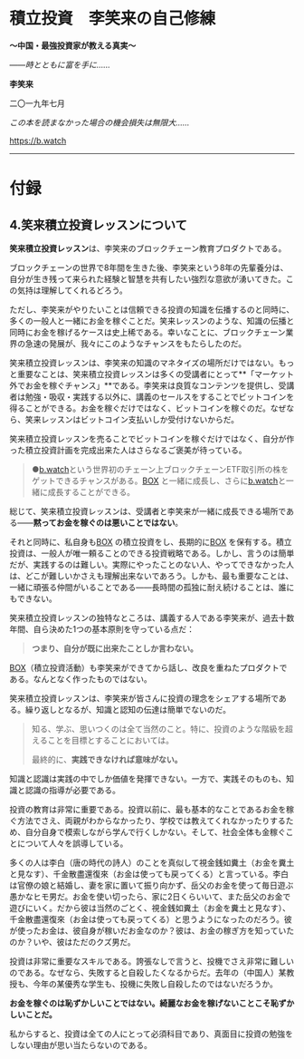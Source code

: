 # **積立投資　李笑来の自己修練**

**～中国・最強投資家が教える真実～**

*――時とともに富を手に……*

**李笑来**

二〇一九年七月

*この本を読まなかった場合の機会損失は無限大……*

https://b.watch

-------

# **付録**

## **4.笑来積立投資レッスンについて**

**笑来積立投資レッスン**は、李笑来のブロックチェーン教育プロダクトである。

ブロックチェーンの世界で8年間を生きた後、李笑来という8年の先輩養分は、自分が生き残って来られた経験と智慧を共有したい強烈な意欲が湧いてきた。この気持は理解してくれるどろう。

ただし、李笑来がやりたいことは信頼できる投資の知識を伝播するのと同時に、多くの一般人と一緒にお金を稼ぐことだ。笑来レッスンのような、知識の伝播と同時にお金を稼げるケースは史上稀である。幸いなことに、ブロックチェーン業界の急速の発展が、我々にこのようなチャンスをもたらしたのだ。

笑来積立投資レッスンは、李笑来の知識のマネタイズの場所だけではない。もっと重要なことは、笑来積立投資レッスンは多くの受講者にとって**「マーケット外でお金を稼ぐチャンス」**である。李笑来は良質なコンテンツを提供し、受講者は勉強・吸収・実践する以外に、講義のセールスをすることでビットコインを得ることができる。お金を稼ぐだけではなく、ビットコインを稼ぐのだ。なぜなら、笑来レッスンはビットコイン支払いしか受付けないからだ。

笑来積立投資レッスンを売ることでビットコインを稼ぐだけではなく、自分が作った積立投資計画を完成出来た人はさらなるご褒美が待っている。

> ●[b.watch](https://b.watch)という世界初のチェーン上ブロックチェーンETF取引所の株をゲットできるチャンスがある。[BOX](https://b.watch) と一緒に成長し、さらに[b.watch](https://b.watch)と一緒に成長することができる。
>

総じて、笑来積立投資レッスンは、受講者と李笑来が一緒に成長できる場所である――**黙ってお金を稼ぐのは悪いことではない**。

それと同時に、私自身も[BOX](https://b.watch) の積立投資をし、長期的に[BOX](https://b.watch) を保有する。積立投資は、一般人が唯一頼ることのできる投資戦略である。しかし、言うのは簡単だが、実践するのは難しい。実際にやったことのない人、やってできなかった人は、どこが難しいかさえも理解出来ないであろう。しかも、最も重要なことは、一緒に頑張る仲間がいることである――長時間の孤独に耐え続けることは、誰にもできない。

笑来積立投資レッスンの独特なところは、講義する人である李笑来が、過去十数年間、自ら決めた1つの基本原則を守っている点だ：

> **つまり、自分が既に出来たことしか言わない。**

[BOX](https://b.watch/)（積立投資活動）も李笑来ができてから話し、改良を重ねたプロダクトである。なんとなく作ったものではない。

笑来積立投資レッスンは、李笑来が皆さんに投資の理念をシェアする場所である。繰り返しとなるが、知識と認知の伝達は簡単でないのだ。

> 知る、学ぶ、思いつくのは全て当然のこと。特に、投資のような階級を超えることを目標とすることにおいては。
>
> 最終的に、**実践できなければ意味がない。**
>

知識と認識は実践の中でしか価値を発揮できない。一方で、実践そのものも、知識と認識の指導が必要である。

投資の教育は非常に重要である。投資以前に、最も基本的なことであるお金を稼ぐ方法でさえ、両親がわからなかったり、学校では教えてくれなかったりするため、自分自身で模索しながら学んで行くしかない。そして、社会全体も金稼ぐことについて人々を誤導している。

多くの人は李白（唐の時代の詩人）のことを真似して視金銭如糞土（お金を糞土と見なす）、千金散盡還復來（お金は使っても戻ってくる）と言っている。李白は官僚の娘と結婚し、妻を家に置いて振り向かず、岳父のお金を使って毎日遊ぶ愚かなヒモ男だ。お金を使い切ったら、家に2日くらいいて、また岳父のお金で遊びにいく。だから彼は当然のごとく、視金銭如糞土（お金を糞土と見なす）、千金散盡還復來（お金は使っても戻ってくる）と思うようになったのだろう。彼が使ったお金は、彼自身が稼いだお金なのか？彼は、お金の稼ぎ方を知っていたのか？いや、彼はただのクズ男だ。

投資は非常に重要なスキルである。誇張なしで言うと、投機でさえ非常に難しいのである。なぜなら、失敗すると自殺したくなるからだ。去年の（中国人）某教授も、今年の某優秀な学生も、投機に失敗し自殺したのではないだろうか。

**お金を稼ぐのは恥ずかしいことではない。綺麗なお金を稼げないことこそ恥ずかしいことだ。**

私からすると、投資は全ての人にとって必須科目であり、真面目に投資の勉強をしない理由が思い当たらないのである。